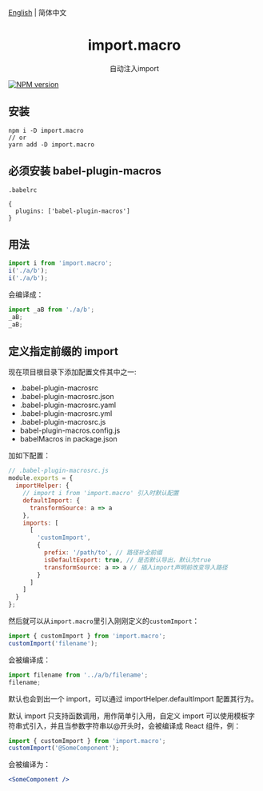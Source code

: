 [English](./README.md) | 简体中文

<div align="center">
<h1>import.macro</h1>
自动注入import
</div>

[![NPM version](https://img.shields.io/npm/v/import.macro.svg?style=flat)](https://npmjs.org/package/import.macro)

## 安装

```shell
npm i -D import.macro
// or
yarn add -D import.macro
```

## 必须安装 babel-plugin-macros

`.babelrc`

```shell
{
  plugins: ['babel-plugin-macros']
}
```

## 用法

```js
import i from 'import.macro';
i('./a/b');
i('./a/b');
```

会编译成：

```js
import _aB from './a/b';
_aB;
_aB;
```

## 定义指定前缀的 import

现在项目根目录下添加配置文件其中之一:

- .babel-plugin-macrosrc
- .babel-plugin-macrosrc.json
- .babel-plugin-macrosrc.yaml
- .babel-plugin-macrosrc.yml
- .babel-plugin-macrosrc.js
- babel-plugin-macros.config.js
- babelMacros in package.json

加如下配置：

```js
// .babel-plugin-macrosrc.js
module.exports = {
  importHelper: {
    // import i from 'import.macro' 引入时默认配置
    defaultImport: {
      transformSource: a => a
    },
    imports: [
      [
        'customImport',
        {
          prefix: '/path/to', // 路径补全前缀
          isDefaultExport: true, // 是否默认导出，默认为true
          transformSource: a => a // 插入import声明前改变导入路径
        }
      ]
    ]
  }
};
```

然后就可以从`import.macro`里引入刚刚定义的`customImport`：

```js
import { customImport } from 'import.macro';
customImport('filename');
```

会被编译成：

```js
import filename from '../a/b/filename';
filename;
```

默认也会到出一个 import，可以通过 importHelper.defaultImport 配置其行为。

默认 import 只支持函数调用，用作简单引入用，自定义 import 可以使用模板字符串式引入，并且当参数字符串以@开头时，会被编译成 React 组件，例：

```jsx
import { customImport } from 'import.macro';
customImport('@SomeComponent');
```

会被编译为：

```jsx
<SomeComponent />
```
